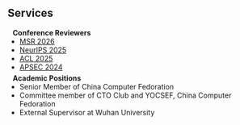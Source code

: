 ## Services

<h4 style="margin:0 10px 0;">Conference Reviewers</h4>

<ul style="margin:0 0 5px;">
  <li><a href="https://2026.msrconf.org/"><autocolor>MSR 2026</autocolor></a></li>
  <li><a href="https://neurips.cc"><autocolor>NeurIPS 2025</autocolor></a></li>
  <li><a href="https://2025.aclweb.org"><autocolor>ACL 2025</autocolor></a></li>
  <li><a href="https://conf.researchr.org/home/apsec-2024"><autocolor>APSEC 2024</autocolor></a></li>
</ul>

<h4 style="margin:0 10px 0;">Academic Positions</h4>

<ul style="margin:0 0 5px;">
  <li><autocolor>Senior Member of China Computer Fedoration</autocolor></li>
  <li><autocolor>Committee member of CTO Club and YOCSEF, China Computer Fedoration</autocolor></li>
  <li><autocolor>External Supervisor at Wuhan University</autocolor></li>
</ul>
